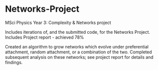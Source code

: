 # Networks-Project
MSci Physics Year 3: Complexity & Networks project

Includes iterations of, and the submitted code, for the Networks Project. 
Includes Project report - achieved 78%

Created an algorithm to grow networks which evolve under preferential attachment, random attachment, or a combination of the two. 
Completed subsequent analysis on these networks; see project report for details and findings. 
